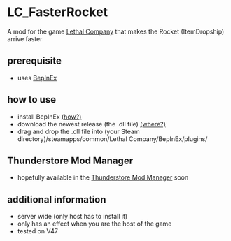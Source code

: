 # LC_FasterRocket
A mod for the game [Lethal Company](https://store.steampowered.com/app/1966720/Lethal_Company/) that makes the Rocket (ItemDropship) arrive faster

## prerequisite
  - uses [BepInEx](https://github.com/BepInEx/BepInEx)

## how to use
  - install BepInEx [(how?)](https://docs.bepinex.dev/articles/user_guide/installation/index.html)
  - download the newest release (the .dll file) [(where?)](https://github.com/zoomstv/LC_FasterRocket/releases)
  - drag and drop the .dll file into (your Steam directory)/steamapps/common/Lethal Company/BepInEx/plugins/

## Thunderstore Mod Manager
  - hopefully available in the [Thunderstore Mod Manager](https://www.overwolf.com/oneapp/Thunderstore-Thunderstore_Mod_Manager) soon
  
## additional information
  - server wide (only host has to install it)
  - only has an effect when you are the host of the game
  - tested on V47
